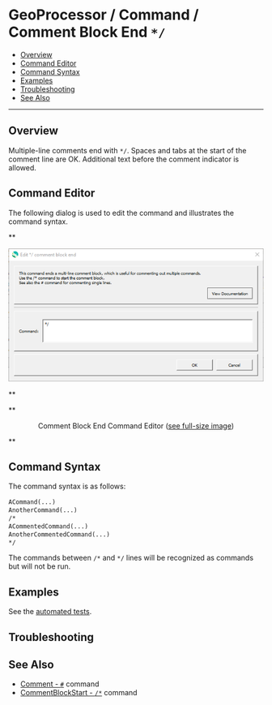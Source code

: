 # GeoProcessor / Command / Comment Block End `*/` #

* [Overview](#overview)
* [Command Editor](#command-editor)
* [Command Syntax](#command-syntax)
* [Examples](#examples)
* [Troubleshooting](#troubleshooting)
* [See Also](#see-also)

-------------------------

## Overview ##

Multiple-line comments end with `*/`.
Spaces and tabs at the start of the comment line are OK.
Additional text before the comment indicator is allowed.

## Command Editor ##

The following dialog is used to edit the command and illustrates the command syntax.

**<p style="text-align: center;">
![CommentBlockEnd](CommentBlockEnd.png)
</p>**

**<p style="text-align: center;">
Comment Block End Command Editor (<a href="../CommentBlockEnd.png">see full-size image</a>)
</p>**

## Command Syntax ##

The command syntax is as follows:

```text
ACommand(...)
AnotherCommand(...)
/*
ACommentedCommand(...)
AnotherCommentedCommand(...)
*/
```

The commands between `/*` and `*/` lines will be recognized as commands but will not be run.

## Examples ##

See the [automated tests](https://github.com/OpenWaterFoundation/owf-app-geoprocessor-python-test/tree/master/test/commands/CommentBlockEnd).

## Troubleshooting ##

## See Also ##

* [Comment - `#`](../Comment/Comment.md) command
* [CommentBlockStart - `/*`](../CommentBlockStart/CommentBlockStart.md) command

